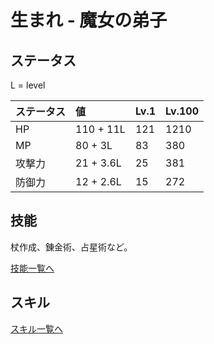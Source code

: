# 生まれ - 魔女の弟子

## ステータス

L = level

|ステータス|値|Lv.1|Lv.100|
|:-|:-|:-|:-|
|HP|110 + 11L|121|1210|
|MP|80 + 3L|83|380|
|攻撃力|21 + 3.6L|25|381|
|防御力|12 + 2.6L|15|272|

## 技能

杖作成、錬金術、占星術など。

[技能一覧へ](ability/priest.md)

## スキル

[スキル一覧へ](battle/skill/priest.md)

## 
